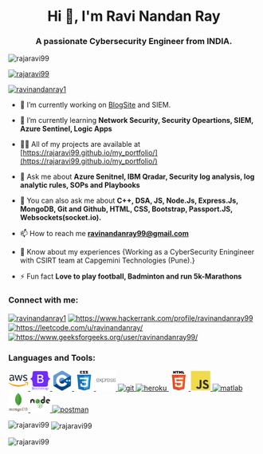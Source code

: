 <h1 align="center">Hi 👋, I'm Ravi Nandan Ray</h1>
<h3 align="center">A passionate Cybersecurity Engineer from INDIA.</h3>

<p align="left"> <img src="https://komarev.com/ghpvc/?username=rajaravi99&label=Profile%20views&color=0e75b6&style=flat" alt="rajaravi99" /> </p>

<p align="left"> <a href="https://github.com/ryo-ma/github-profile-trophy"><img src="https://github-profile-trophy.vercel.app/?username=rajaravi99" alt="rajaravi99" /></a> </p>

<p align="left"> <a href="https://twitter.com/ravinandanray1" target="blank"><img src="https://img.shields.io/twitter/follow/ravinandanray1?logo=twitter&style=for-the-badge" alt="ravinandanray1" /></a> </p>

- 🔭 I’m currently working on [BlogSite](https://blogsite-r2mj.onrender.com) and SIEM.

- 🌱 I’m currently learning **Network Security, Security Opeartions, SIEM, Azure Sentinel, Logic Apps**

- 👨‍💻 All of my projects are available at [https://rajaravi99.github.io/my_portfolio/](https://rajaravi99.github.io/my_portfolio/)
- 💬 Ask me about **Azure Senitnel, IBM Qradar, Security log analysis, log analytic rules, SOPs and Playbooks**
- 💬 You can also ask me about **C++, DSA, JS, Node.Js, Express.Js, MongoDB, Git and Github, HTML, CSS, Bootstrap, Passport.JS, Websockets(socket.io).**

- 📫 How to reach me **ravinandanray99@gmail.com**

- 📄 Know about my experiences {Working as a CyberSecurity Eningineer with CSIRT team at Capgemini Technologies (Pune).}
- ⚡ Fun fact **Love to play football, Badminton and run 5k-Marathons**

<h3 align="left">Connect with me:</h3>
<p align="left">
<a href="https://twitter.com/ravinandanray1" target="blank"><img align="center" src="https://raw.githubusercontent.com/rahuldkjain/github-profile-readme-generator/master/src/images/icons/Social/twitter.svg" alt="ravinandanray1" height="30" width="40" /></a>
<a href="https://www.hackerrank.com/https://www.hackerrank.com/profile/ravinandanray99" target="blank"><img align="center" src="https://raw.githubusercontent.com/rahuldkjain/github-profile-readme-generator/master/src/images/icons/Social/hackerrank.svg" alt="https://www.hackerrank.com/profile/ravinandanray99" height="30" width="40" /></a>
<a href="https://www.leetcode.com/https://leetcode.com/u/ravinandanray/" target="blank"><img align="center" src="https://raw.githubusercontent.com/rahuldkjain/github-profile-readme-generator/master/src/images/icons/Social/leet-code.svg" alt="https://leetcode.com/u/ravinandanray/" height="30" width="40" /></a>
<a href="https://auth.geeksforgeeks.org/user/https://www.geeksforgeeks.org/user/ravinandanray99/" target="blank"><img align="center" src="https://raw.githubusercontent.com/rahuldkjain/github-profile-readme-generator/master/src/images/icons/Social/geeks-for-geeks.svg" alt="https://www.geeksforgeeks.org/user/ravinandanray99/" height="30" width="40" /></a>
</p>

<h3 align="left">Languages and Tools:</h3>
<p align="left"> <a href="https://aws.amazon.com" target="_blank" rel="noreferrer"> <img src="https://raw.githubusercontent.com/devicons/devicon/master/icons/amazonwebservices/amazonwebservices-original-wordmark.svg" alt="aws" width="40" height="40"/> </a> <a href="https://getbootstrap.com" target="_blank" rel="noreferrer"> <img src="https://raw.githubusercontent.com/devicons/devicon/master/icons/bootstrap/bootstrap-plain-wordmark.svg" alt="bootstrap" width="40" height="40"/> </a> <a href="https://www.w3schools.com/cpp/" target="_blank" rel="noreferrer"> <img src="https://raw.githubusercontent.com/devicons/devicon/master/icons/cplusplus/cplusplus-original.svg" alt="cplusplus" width="40" height="40"/> </a> <a href="https://www.w3schools.com/css/" target="_blank" rel="noreferrer"> <img src="https://raw.githubusercontent.com/devicons/devicon/master/icons/css3/css3-original-wordmark.svg" alt="css3" width="40" height="40"/> </a> <a href="https://expressjs.com" target="_blank" rel="noreferrer"> <img src="https://raw.githubusercontent.com/devicons/devicon/master/icons/express/express-original-wordmark.svg" alt="express" width="40" height="40"/> </a> <a href="https://git-scm.com/" target="_blank" rel="noreferrer"> <img src="https://www.vectorlogo.zone/logos/git-scm/git-scm-icon.svg" alt="git" width="40" height="40"/> </a> <a href="https://heroku.com" target="_blank" rel="noreferrer"> <img src="https://www.vectorlogo.zone/logos/heroku/heroku-icon.svg" alt="heroku" width="40" height="40"/> </a> <a href="https://www.w3.org/html/" target="_blank" rel="noreferrer"> <img src="https://raw.githubusercontent.com/devicons/devicon/master/icons/html5/html5-original-wordmark.svg" alt="html5" width="40" height="40"/> </a> <a href="https://developer.mozilla.org/en-US/docs/Web/JavaScript" target="_blank" rel="noreferrer"> <img src="https://raw.githubusercontent.com/devicons/devicon/master/icons/javascript/javascript-original.svg" alt="javascript" width="40" height="40"/> </a> <a href="https://www.mathworks.com/" target="_blank" rel="noreferrer"> <img src="https://upload.wikimedia.org/wikipedia/commons/2/21/Matlab_Logo.png" alt="matlab" width="40" height="40"/> </a> <a href="https://www.mongodb.com/" target="_blank" rel="noreferrer"> <img src="https://raw.githubusercontent.com/devicons/devicon/master/icons/mongodb/mongodb-original-wordmark.svg" alt="mongodb" width="40" height="40"/> </a> <a href="https://nodejs.org" target="_blank" rel="noreferrer"> <img src="https://raw.githubusercontent.com/devicons/devicon/master/icons/nodejs/nodejs-original-wordmark.svg" alt="nodejs" width="40" height="40"/> </a> <a href="https://postman.com" target="_blank" rel="noreferrer"> <img src="https://www.vectorlogo.zone/logos/getpostman/getpostman-icon.svg" alt="postman" width="40" height="40"/> </a> </p>

<p><img align="left" src="https://github-readme-stats.vercel.app/api/top-langs?username=rajaravi99&show_icons=true&locale=en&layout=compact" alt="rajaravi99" /></p>

<p>&nbsp;<img align="center" src="https://github-readme-stats.vercel.app/api?username=rajaravi99&show_icons=true&locale=en" alt="rajaravi99" /></p>

<p><img align="center" src="https://github-readme-streak-stats.herokuapp.com/?user=rajaravi99&" alt="rajaravi99" /></p>

